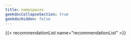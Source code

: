 ```yaml
---
title: namespaces
geekdocCollapseSection: true
geekdocHidden: false
---
```


{{< recommendationList name="recommendationList" >}}
